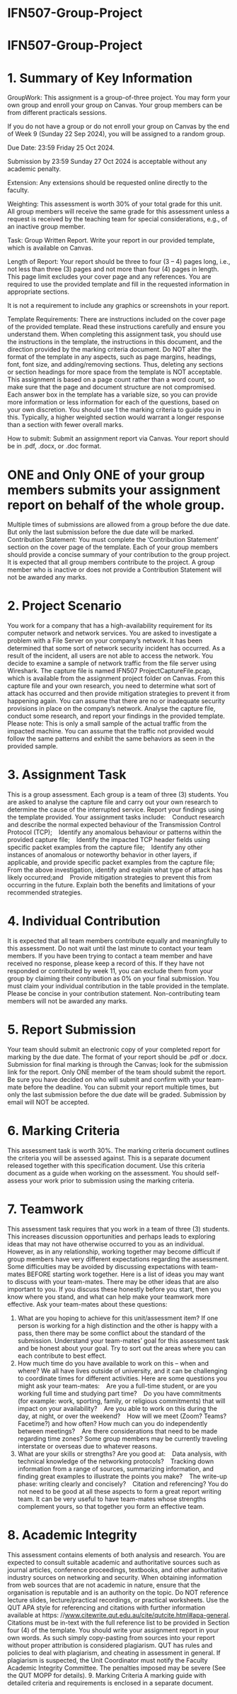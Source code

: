 # IFN507-Group-Project
# IFN507-Group-Project

# 1. Summary of Key Information
GroupWork: This assignment is a group-of-three project. You may form your own group and
enroll your group on Canvas. Your group members can be from different practicals sessions.

If you do not have a group or do not enroll your group on Canvas by the end of Week 9
(Sunday 22 Sep 2024), you will be assigned to a random group.

Due Date: 23:59 Friday 25 Oct 2024.

Submission by 23:59 Sunday 27 Oct 2024 is acceptable without any academic penalty.

Extension: Any extensions should be requested online directly to the faculty.

Weighting: This assessment is worth 30% of your total grade for this unit. All group members
will receive the same grade for this assessment unless a request is received by the teaching
team for special considerations, e.g., of an inactive group member.

Task: Group Written Report. Write your report in our provided template, which is available on
Canvas.

Length of Report: Your report should be three to four (3 – 4) pages long, i.e., not less than three
(3) pages and not more than four (4) pages in length. This page limit excludes your cover
page and any references.
You are required to use the provided template and fill in the requested information in appropriate
sections.

It is not a requirement to include any graphics or screenshots in your report.

Template Requirements: There are instructions included on the cover page of the provided template.
Read these instructions carefully and ensure you understand them. When completing
this assignment task, you should use the instructions in the template, the instructions in this
document, and the direction provided by the marking criteria document. Do NOT alter the
format of the template in any aspects, such as page margins, headings, font, font size, and
adding/removing sections. Thus, deleting any sections or section headings for more space
from the template is NOT acceptable. This assignment is based on a page count rather than
a word count, so make sure that the page and document structure are not compromised.
Each answer box in the template has a variable size, so you can provide more information
or less information for each of the questions, based on your own discretion. You should use
1 the marking criteria to guide you in this. Typically, a higher weighted section would warrant
a longer response than a section with fewer overall marks.

How to submit: Submit an assignment report via Canvas. Your report should be in .pdf, .docx,
or .doc format.

# ONE and Only ONE of your group members submits your assignment report on behalf of the whole group.

Multiple times of submissions are allowed from a group before the due date. But only the
last submission before the due date will be marked.
Contribution Statement: You must complete the ‘Contribution Statement’ section on the cover
page of the template. Each of your group members should provide a concise summary of
your contribution to the group project. It is expected that all group members contribute to
the project. A group member who is inactive or does not provide a Contribution Statement
will not be awarded any marks.




# 2. Project Scenario
You work for a company that has a high-availability requirement for its computer network and network
services. You are asked to investigate a problem with a File Server on your company’s network.
It has been determined that some sort of network security incident has occurred. As a result of the
incident, all users are not able to access the network.
You decide to examine a sample of network traffic from the file server using Wireshark. The
capture file is named IFN507 ProjectCaptureFile.pcap, which is available from the assignment project
folder on Canvas. From this capture file and your own research, you need to determine what sort of
attack has occurred and then provide mitigation strategies to prevent it from happening again. You
can assume that there are no or inadequate security provisions in place on the company’s network.
Analyse the capture file, conduct some research, and report your findings in the provided template.
Please note: This is only a small sample of the actual traffic from the impacted machine. You can
assume that the traffic not provided would follow the same patterns and exhibit the same behaviors as
seen in the provided sample.



# 3. Assignment Task
This is a group assessment. Each group is a team of three (3) students. You are asked to analyse the
capture file and carry out your own research to determine the cause of the interrupted service. Report
your findings using the template provided. Your assignment tasks include:
  Conduct research and describe the normal expected behaviour of the Transmission Control
Protocol (TCP);
  Identify any anomalous behaviour or patterns within the provided capture file;
  Identify the impacted TCP header fields using specific packet examples from the capture file;
  Identify any other instances of anomalous or noteworthy behavior in other layers, if applicable,
and provide specific packet examples from the capture file;
  From the above investigation, identify and explain what type of attack has likely occurred;and
  Provide mitigation strategies to prevent this from occurring in the future. Explain both the
benefits and limitations of your recommended strategies.


# 4. Individual Contribution
It is expected that all team members contribute equally and meaningfully to this assessment. Do not
wait until the last minute to contact your team members.
If you have been trying to contact a team member and have received no response, please keep a
record of this. If they have not responded or contributed by week 11, you can exclude them from your
group by claiming their contribution as 0% on your final submission. You must claim your individual
contribution in the table provided in the template. Please be concise in your contribution statement.
Non-contributing team members will not be awarded any marks.


# 5. Report Submission
Your team should submit an electronic copy of your completed report for marking by the due date.
The format of your report should be .pdf or .docx. Submission for final marking is through the Canvas;
look for the submission link for the report. Only ONE member of the team should submit the report.
Be sure you have decided on who will submit and confirm with your team-mate before the deadline.
You can submit your report multiple times, but only the last submission before the due date will be
graded.
Submission by email will NOT be accepted.


# 6. Marking Criteria
This assessment task is worth 30%. The marking criteria document outlines the criteria you will be
assessed against. This is a separate document released together with this specification document. Use
this criteria document as a guide when working on the assessment. You should self- assess your work
prior to submission using the marking criteria.


# 7. Teamwork
This assessment task requires that you work in a team of three (3) students. This increases discussion
opportunities and perhaps leads to exploring ideas that may not have otherwise occurred to you as an
individual. However, as in any relationship, working together may become difficult if group members
have very different expectations regarding the assessment. Some difficulties may be avoided by
discussing expectations with team-mates BEFORE starting work together.
Here is a list of ideas you may want to discuss with your team-mates. There may be other ideas
that are also important to you. If you discuss these honestly before you start, then you know where
you stand, and what can help make your teamwork more effective.
Ask your team-mates about these questions:
1) What are you hoping to achieve for this unit/assessment item? If one person is working for a
high distinction and the other is happy with a pass, then there may be some conflict about the
standard of the submission. Understand your team-mates’ goal for this assessment task and be
honest about your goal. Try to sort out the areas where you can each contribute to best effect.
2) How much time do you have available to work on this – when and where?
We all have lives outside of university, and it can be challenging to coordinate times for different
activities. Here are some questions you might ask your team-mates:
  Are you a full-time student, or are you working full time and studying part time?
  Do you have commitments (for example: work, sporting, family, or religious commitments)
that will impact on your availability?
  Are you able to work on this during the day, at night, or over the weekend?
  How will we meet (Zoom? Teams? Facetime?) and how often? How much can you do
independently between meetings?
  Are there considerations that need to be made regarding time zones? Some group members
may be currently traveling interstate or overseas due to whatever reasons.
3) What are your skills or strengths?
Are you good at:
  Data analysis, with technical knowledge of the networking protocols?
  Tracking down information from a range of sources, summarizing information, and finding
great examples to illustrate the points you make?
  The write-up phase: writing clearly and concisely?
  Citation and referencing?
You do not need to be good at all these aspects to form a great report writing team. It can be very
useful to have team-mates whose strengths complement yours, so that together you form an effective
team.


# 8. Academic Integrity
This assessment contains elements of both analysis and research. You are expected to consult suitable
academic and authoritative sources such as journal articles, conference proceedings, textbooks,
and other authoritative industry sources on networking and security. When obtaining information
from web sources that are not academic in nature, ensure that the organisation is reputable and is
an authority on the topic. Do NOT reference lecture slides, lecture/practical recordings, or practical
worksheets.
Use the QUT APA style for referencing and citations with further information available at https:
//www.citewrite.qut.edu.au/cite/qutcite.html#apa-general. Citations must
be in-text with the full reference list to be provided in Section four (4) of the template.
You should write your assignment report in your own words. As such simply copy-pasting from
sources into your report without proper attribution is considered plagiarism. QUT has rules and
policies to deal with plagiarism, and cheating in assessment in general. If plagiarism is suspected, the
Unit Coordinator must notify the Faculty Academic Integrity Committee. The penalties imposed may
be severe (See the QUT MOPP for details).
9. Marking Criteria
A marking guide with detailed criteria and requirements is enclosed in a separate document.
